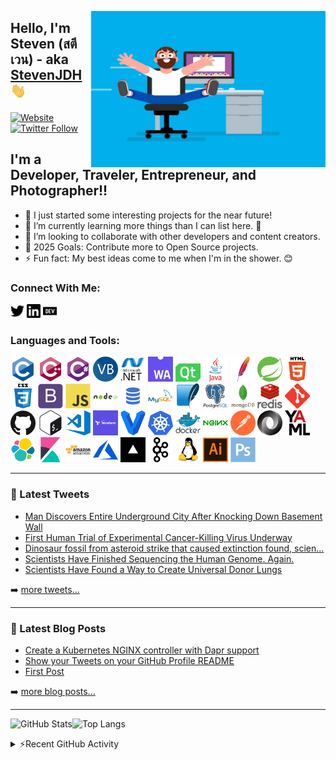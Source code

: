 [<img alt="logo" align="right" height="250" width="375" src="assets/coder.gif" />](# "Logo")

## Hello, I'm Steven (สตีเวน) - aka [StevenJDH][website] <img alt="waving hand" src="assets/Hi.gif" width="25">

[![Website](https://img.shields.io/website?down_color=green&down_message=water&label=🍺Buy%20me%20a&style=for-the-badge&up_color=yellow&up_message=beer&url=https%3A%2F%2Fwww.paypal.me%2Fstevenjdh%2F5)](https://www.paypal.me/stevenjdh/5 "Buy me a beer with PayPal")
[![Twitter Follow](https://img.shields.io/badge/follow-%40steventhecoder-1DA1F2?logo=twitter&label=Follow%20Me&style=for-the-badge)](https://twitter.com/intent/follow?original_referer=https%3A%2F%2Fgithub.com%2FStevenJDH&screen_name=steventhecoder "Follow me on Twitter")

## I'm a Developer, Traveler, Entrepreneur, and Photographer!!

- 🔭 I just started some interesting projects for the near future!
- 🌱 I’m currently learning more things than I can list here. 🤣
- 👯 I’m looking to collaborate with other developers and content creators.
- 🥅 2025 Goals: Contribute more to Open Source projects.
- ⚡ Fun fact: My best ideas come to me when I'm in the shower. 😊

### Connect With Me:

[<img alt="@steventhecoder | Twitter" width="22px" src="assets/contact/twitter-icon.svg" />][twitter]
[<img alt="Steven Jenkins De Haro | LinkedIn" width="22px" src="assets/contact/linkedin-icon.svg" />][linkedin]
[<img alt="@stevenjdh | dev.to" width="22px" src="assets/contact/dev-to-icon.svg" />][devto]

### Languages and Tools:

[<img alt="c" width="40px" src="assets/lang/c-original.svg" />](https://www.cprogramming.com/ "C")
[<img alt="cplusplus" width="40px" src="assets/lang/cplusplus-original.svg" />](https://www.w3schools.com/cpp/ "C++")
[<img alt="csharp" width="40px" src="assets/lang/csharp-original.svg" />](https://www.w3schools.com/cs/ "C#")
[<img alt="visual basic .net" width="40px" src="assets/lang/visual-basic.png" />](https://www.tutorialspoint.com/vb.net/index.htm "Visual Basic .NET")
[<img alt="dotnet" width="40px" src="assets/lang/dot-net-original-wordmark.svg" />](https://dotnet.microsoft.com/ ".NET Framework")
[<img alt="webassembly" width="40px" src="assets/lang/web-assembly.png" />](https://webassembly.org/ "WebAssembly")
[<img alt="qt" width="40px" src="assets/lang/qt.svg" />](https://www.qt.io/ "Qt")
[<img alt="java" width="40px" src="assets/lang/java-original-wordmark.svg" />](https://www.java.com "Java")
[<img alt="maven" width="40px" src="assets/lang/maven.png" />](https://maven.apache.org/ "Maven")
[<img alt="spring" width="40px" src="assets/lang/spring.svg" />](https://spring.io/ "Spring")
[<img alt="html5" width="40px" src="assets/lang/html5-original-wordmark.svg" />](https://www.w3.org/html/ "HTML5")
[<img alt="css3" width="40px" src="assets/lang/css3-original-wordmark.svg" />](https://www.w3schools.com/css/ "CSS3")
[<img alt="bootstrap" width="40px" src="assets/lang/bootstrap-plain.svg" />](https://getbootstrap.com "Bootstrap")
[<img alt="javascript" width="40px" src="assets/lang/javascript-original.svg" />](https://developer.mozilla.org/en-US/docs/Web/JavaScript "JavaScript")
[<img alt="nodejs" width="40px" src="assets/lang/nodejs-original-wordmark.svg" />](https://nodejs.org "Node.js")
[<img alt="sql" width="40px" src="assets/lang/sql.png" />](https://www.w3schools.com/sql/ "SQL")
[<img alt="mysql" width="40px" src="assets/lang/mysql-original-wordmark.svg" />](https://www.mysql.com/ "MySQL")
[<img alt="sqlite" width="40px" src="assets/lang/sqlite.svg" />](https://www.sqlite.org/ "SQLite")
[<img alt="postgresql" width="40px" src="assets/lang/postgresql-original-wordmark.svg" />](https://www.postgresql.org "PostgreSQL")
[<img alt="mongodb" width="40px" src="assets/lang/mongodb-original-wordmark.svg" />](https://www.mongodb.com/ "MongoDB")
[<img alt="redis" width="40px" src="assets/lang/redis-original-wordmark.svg" />](https://redis.io "Redis")
[<img alt="git" width="40px" src="assets/lang/git.svg" />](https://git-scm.com/ "Git")
[<img alt="github" width="40px" src="assets/lang/github.png" />](https://github.com "GitHub")
[<img alt="bash" width="40px" src="assets/lang/bash.svg" />](https://www.gnu.org/software/bash/ "Bash")
[<img alt="visual studio code" width="40px" src="assets/lang/visual-studio-code.png" />](https://code.visualstudio.com "Visual Studio Code")
[<img alt="terraform" width="40px" src="assets/lang/terraform.png" />](https://www.terraform.io/ "Terraform")
[<img alt="vagrant" width="40px" src="assets/lang/vagrant.svg" />](https://www.vagrantup.com/ "Vagrant")
[<img alt="kubernetes" width="40px" src="assets/lang/kubernetes.svg" />](https://kubernetes.io "Kubernetes")
[<img alt="docker" width="40px" src="assets/lang/docker-original-wordmark.svg" />](https://www.docker.com/ "Docker")
[<img alt="nginx" width="40px" src="assets/lang/nginx-original.svg" />](https://www.nginx.com "Nginx")
[<img alt="postman" width="40px" src="assets/lang/postman.svg" />](https://postman.com "Postman")
[<img alt="json" width="40px" src="assets/lang/json.png" />](https://www.w3schools.com/js/js_json_intro.asp "JSON")
[<img alt="yaml" width="40px" src="assets/lang/yaml.png" />](https://www.tutorialspoint.com/yaml/index.htm "YAML")
[<img alt="elasticsearch" width="40px" src="assets/lang/elasticsearch.svg" />](https://www.elastic.co "Elasticsearch")
[<img alt="kibana" width="40px" src="assets/lang/kibana.svg" />](https://www.elastic.co/kibana "Kibana")
[<img alt="aws" width="40px" src="assets/lang/amazonwebservices-original-wordmark.svg" />](https://aws.amazon.com "AWS")
[<img alt="azure" width="40px" src="assets/lang/azure.svg" />](https://azure.microsoft.com "Azure")
[<img alt="vercel" width="40px" src="assets/lang/vercel.png" />](https://vercel.com "Vercel")
[<img alt="kafka" width="40px" src="assets/lang/kafka.svg" />](https://kafka.apache.org/ "Kafka")
[<img alt="linux" width="40px" src="assets/lang/linux-original.svg" />](https://www.linux.org/ "Linux")
[<img alt="illustrator" width="40px" src="assets/lang/adobe-ai.svg" />](https://www.adobe.com/products/illustrator.html "Illustrator")
[<img alt="photoshop" width="40px" src="assets/lang/photoshop-plain.svg" />](https://www.adobe.com/products/photoshop.html "Photoshop")

---

### 📱 Latest Tweets

<!-- TWITTER:START -->
- [Man Discovers Entire Underground City After Knocking Down Basement Wall](https://x.com/steventhecoder/status/1608259276598046720)
- [First Human Trial of Experimental Cancer-Killing Virus Underway](https://x.com/steventhecoder/status/1528463156485492736)
- [Dinosaur fossil from asteroid strike that caused extinction found, scien...](https://x.com/steventhecoder/status/1520481977215893504)
- [Scientists Have Finished Sequencing the Human Genome. Again.](https://x.com/steventhecoder/status/1511862689345290241)
- [Scientists Have Found a Way to Create Universal Donor Lungs](https://x.com/steventhecoder/status/1496620813323280386)
<!-- TWITTER:END -->

➡️ [more tweets...](https://twitter.com/steventhecoder)

---

### 📕 Latest Blog Posts

<!-- BLOG-POST-LIST:START -->
- [Create a Kubernetes NGINX controller with Dapr support](https://dev.to/stevenjdh/create-a-kubernetes-nginx-controller-with-dapr-support-3e8n)
- [Show your Tweets on your GitHub Profile README](https://dev.to/stevenjdh/show-your-tweets-on-your-github-profile-readme-141i)
- [First Post](https://dev.to/stevenjdh/first-post-5c0e)
<!-- BLOG-POST-LIST:END -->

➡️ [more blog posts...](https://dev.to/stevenjdh)

---

![GitHub Stats](https://github-readme-stats-stevenjdh.vercel.app/api?username=stevenjdh&show_icons=true&hide_border=true)![Top Langs](https://github-readme-stats-stevenjdh.vercel.app/api/top-langs/?username=stevenjdh&layout=compact&hide_border=true&langs_count=8)

<details>
  <summary>⚡Recent GitHub Activity</summary>

<!--RECENT_ACTIVITY:last_update-->
Last Updated: Sunday 2025/03/30, 3:19:01 AM GMT+0200
<!--RECENT_ACTIVITY:last_update_end-->
<!--RECENT_ACTIVITY:start-->
<!--RECENT_ACTIVITY:end-->

</details>

[website]: https://github.com/StevenJDH "GitHub"
[twitter]: https://twitter.com/steventhecoder "Twitter"
[linkedin]: https://www.linkedin.com/in/stevendeharo "LinkedIn"
[devto]: https://dev.to/stevenjdh "dev.to"

